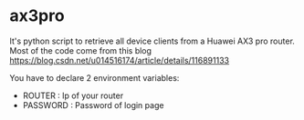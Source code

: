 # ax3pro

It's python script to retrieve all device clients from a Huawei AX3 pro router.
Most of the code come from this blog https://blog.csdn.net/u014516174/article/details/116891133

You have to declare 2 environment variables: 
- ROUTER : Ip of your router
- PASSWORD : Password of login page 